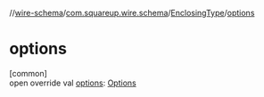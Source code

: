 //[wire-schema](../../../index.md)/[com.squareup.wire.schema](../index.md)/[EnclosingType](index.md)/[options](options.md)

# options

[common]\
open override val [options](options.md): [Options](../-options/index.md)
